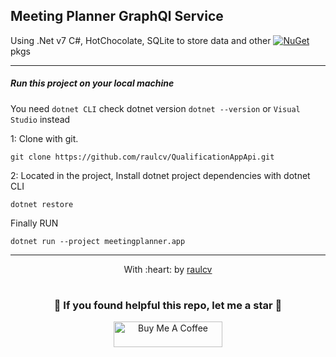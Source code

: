 ## Meeting Planner GraphQl Service

Using .Net v7 C#, HotChocolate, SQLite to store data and other [![NuGet](https://img.shields.io/badge/nuget-0077B5?style=for-the-badge&logo=nuget&logoColor=black)](https://www.nuget.org/) pkgs

------------
##### Run this project on your local machine
You need `dotnet CLI` check dotnet version `dotnet --version` or `Visual Studio` instead


1: Clone with git.
```
git clone https://github.com/raulcv/QualificationAppApi.git
```

2: Located in the project, Install dotnet project dependencies with dotnet CLI
```
dotnet restore
```

Finally RUN
 ```
 dotnet run --project meetingplanner.app
 ```
------------------------------------------------------------------------
<p align="center">
	With :heart: by <a href="https://www.raulcv.com" target="_blank">raulcv</a>
</p>

#
<h3 align="center">🤗 If you found helpful this repo, let me a star 🐣</h3>
<p align="center">
<a href="https://www.buymeacoffee.com/iraulcv" target="_blank"><img src="https://cdn.buymeacoffee.com/buttons/default-orange.png" alt="Buy Me A Coffee" height="41" width="174"></a>
</p>